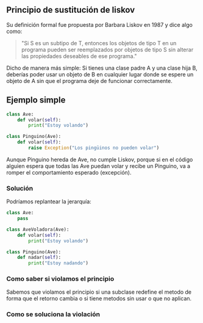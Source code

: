 ## Principio de sustitución de liskov

Su definición formal fue propuesta por Barbara Liskov en 1987 y dice algo como:

>"Si S es un subtipo de T, entonces los objetos de tipo T en un programa pueden ser reemplazados por objetos de tipo S sin alterar las propiedades deseables de ese programa."

Dicho de manera más simple:
Si tienes una clase padre A y una clase hija B, deberías poder usar un objeto de B en cualquier lugar donde se espere un objeto de A sin que el programa deje de funcionar correctamente.

## Ejemplo simple

```python
class Ave:
    def volar(self):
        print("Estoy volando")

class Pinguino(Ave):
    def volar(self):
        raise Exception("Los pingüinos no pueden volar")

``` 

Aunque Pinguino hereda de Ave, no cumple Liskov, porque si en el código alguien espera que todas las Ave puedan volar y recibe un Pinguino, va a romper el comportamiento esperado (excepción).

### Solución

Podríamos replantear la jerarquía:

```python 
class Ave:
    pass

class AveVoladora(Ave):
    def volar(self):
        print("Estoy volando")

class Pinguino(Ave):
    def nadar(self):
        print("Estoy nadando")
```

### Como saber si violamos el principio

Sabemos que violamos el principio si una subclase redefine el metodo de forma que el retorno cambia o si tiene metodos sin usar o que no aplican.

### Como se soluciona la violación

